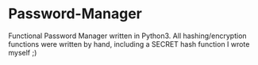 # Password-Manager
Functional Password Manager written in Python3. All hashing/encryption functions were written by hand, including a SECRET hash function I wrote myself ;)
